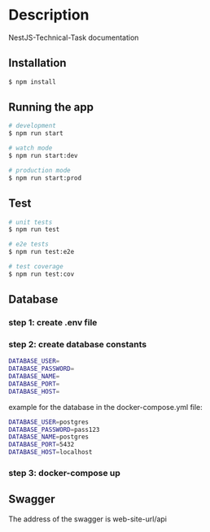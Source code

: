 # Description

NestJS-Technical-Task documentation

## Installation

```bash
$ npm install
```

## Running the app

```bash
# development
$ npm run start

# watch mode
$ npm run start:dev

# production mode
$ npm run start:prod
```

## Test

```bash
# unit tests
$ npm run test

# e2e tests
$ npm run test:e2e

# test coverage
$ npm run test:cov
```

## Database
### step 1: create .env file
### step 2: create database constants
```bash
DATABASE_USER=
DATABASE_PASSWORD=
DATABASE_NAME=
DATABASE_PORT=
DATABASE_HOST=
```
example for the database in the docker-compose.yml file:
```bash
DATABASE_USER=postgres
DATABASE_PASSWORD=pass123
DATABASE_NAME=postgres
DATABASE_PORT=5432
DATABASE_HOST=localhost
```

### step 3: docker-compose up

## Swagger

The address of the swagger is web-site-url/api 
